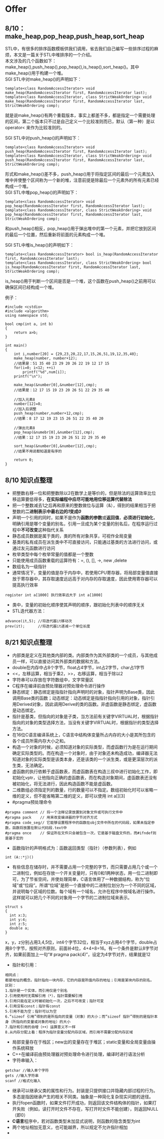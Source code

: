 # Offer
## 8/10：make_heap,pop_heap,push_heap,sort_heap
  STL中，有很多的排序函数模板供我们调用，省去我们自己编写一些排序过程的麻烦，本文是一篇关于STL中堆排序的一个介绍。  
  本文涉及的几个函数如下：make_heap(),push_heap(),pop_heap(),is_heap(),sort_heap()。其中make_heap()用于构建一个堆。  
  SGI STL中对make_heap()的声明如下：  
  ```
  template<class RandomAccessIterator> void make_heap(RandomAccessIterator first, RandomAccessIterator last);    
  template<class RandomAccessIterator, class StrictWeakOrdering> void make_heap(RandomAccessIterator first, RandomAccessIterator last, StrictWeakOrdering comp);
  ```  
  就是说make_heap()有两个重载版本，事实上都差不多，都是指定一个需要处理的区间，第二个版本只不过是自己定义一个比较准则而已，默认（第一种）是以operator<   来作为比较准则的。
    
  SGI STL中对push_heap()的声明如下：  
  ```
  template<class RandomAccessIterator> void push_heap(RandomAccessIterator first, RandomAccessIterator last);  
  template<class RandomAccessIterator, class StrictWeakOrdering> void push_heap(RandomAccessIterator first, RandomAccessIterator last, StrictWeakOrdering comp);   
  ```
  形式和make_heap()差不多，push_heap()用于将指定区间的最后一个元素加入堆中并使整个区间称为一个新的堆，注意前提是除最后一个元素外的所有元素已经构成一个堆。  
  SGI STL中堆pop_heap()的声明如下：
  ```
  template<class RandomAccessIterator> void pop_heap(RandomAccessIterator first, RandomAccessIterator last);
  template<class RandomAccessIterator, class StrictWeakOrdering> void pop_heap(RandomAccessIterator first, RandomAccessIterator last, StrictWeakOrdering comp);
  ```  
  和push_heap()相反，pop_heap()用于弹出堆中的第一个元素，并把它放到区间的最后一个位置，然后重新将前面的元素构成一个堆。  
  
  SGI STL中堆is_heap()的声明如下：  
  ```
  template<class RandomAccessIterator> bool is_heap(RandomAccessIterator first, RandomAccessIterator last);
  template<class RandomAccessIterator, class StrictWeakOrdering> bool is_heap(RandomAccessIterator first, RandomAccessIterator last, StrictWeakOrdering comp);
  ```  
  is_heap()用于判断一个区间是否是一个堆，这个函数在push_heap()之前用可以确保区间已经构成一个堆。  
  
  例子：  
  ```
  #include <cstdio>
  #include <algorithm>
  using namespace std;
  
  bool cmp(int a, int b)
  {
      return a>b;
  }
  
  int main()
  {
      int i,number[20] = {29,23,20,22,17,15,26,51,19,12,35,40};
      make_heap(number, number+12);
      //结果是：51 35 40 23 29 20 26 22 19 12 17 15
      for(i=0; i<12; ++i)
          printf("%d",num[i]);
      printf("\n");
      
      make_heap(&number[0],&number[12],cmp);
      //结果是：12 17 15 19 23 20 26 51 22 29 35 40
      
      //加入元素8
      number[12]=8;
      //加入后调整
      push_heap(number,number+12,cmp);
      //结果：8 17 12 19 23 15 26 51 22 35 40 20
      
      //弹出元素8
      pop_heap(&numebr[0],&number[12],cmp);
      //结果：12 17 15 19 23 20 26 51 22 29 35 40
      
      sort_heap(&number[0],&number[12],cmp);
      //结果不用说都知道是有序的
      
      return 0;
  }
  ```  
  
  ## 8/10 知识点整理  
  - 把整数右移一位和把整数除以2在数学上是等价的，但是除法的运算效率比位移运算要低得多，**在实际编程中应尽可能地用位移运算代替除法**  
  - 把一个整数减去1之后再和原来的整数做位与运算（&），得到的结果相当于把整数的**二进制表示中最右边的*1*变成*0***
  - 声明一个引用的同时，如果不是作为**函数的参数**或**返回值**，**必须进行初始化**，明确引用是哪个变量的别名，引用一旦成为某个变量的别名后，在程序运行过程中**不可改变**这种指代关系
  - 静态成员数据是属于类的，类的所有对象共享，可视作全局变量
  - 基类的私有成员在派生类中不可直接访问，只能通过基类的方法进行访问，或通过友元函数进行访问
  - 枚举类型中每个枚举常量的值都是一个整数
  - 只能使用成员函数重载的运算符有：=, (), [], ->, new ,delete
  - 数组名为一级指针
  - 通常情况下，变量的值是存于内存中，若使用CPU寄存器，将局部变量值直接放于寄存器中，其存取速度远远高于对内存的存取速度，因此使用寄存器可以提高执行效率  
  ```
  register int a[1000] 执行效率远大于 int a[1000]
  ```
  - 类中，变量的初始化顺序使其声明的顺序，跟初始化列表中的顺序无关
  - STL迭代器方法：
  ```
  advance(it,5); //将迭代器it移动次
  prev(it);      //将迭代器it递减一个单位长度
  ```
  
  ## 8/21 知识点整理
  - 内部类是定义在其他类内部的类。内部类作为其外部类的一个成员，与其他成员一样，可以直接访问其外部类的数据和方法。
  - double在内存中占8个字节，float占4字节，int占2字节，char占1字节
  - <<，左移运算，相当于乘2，>>，右移运算，相当于除以2
  - 字符串可以存放在字符数组中，文字常量区
  - C程序在编译前由预处理器对预处理命令进行操作
  - 静态绑定：静态绑定是指指针指向声明时的对象，指针声明为Base类，因此调用Base类的函数；动态绑定：动态绑定是指指针指向引用的对象，指针引用Derived对象，因此调用Derive的类的函数。非虚函数是静态绑定，虚函数是动态绑定。
  - 指针是基类，但指向的对象是子类，当方法前有关键字VIRTUAL时，根据指针指向的对象的类型选择方法，当没有关键字VIRTUAL时，根据指针的类型选择方法。
  - 在16位C语言编译系统上，C语言中结构体变量所占内存的大小是其所包含的各个成员所需内存大小之和。
  - 构造一个对象的时候，必须知道对象的实际类型，而虚函数行为是在运行期间确定实际类型的。而在构造一个对象时，由于对象还未构造成功，编译器无法知道对象的实际类型是该类本身，还是该类的一个派生类，或是更深层次的派生类，无法确定。
  - 虚函数的执行依赖于虚函数表，而虚函数表在构造三叔中进行初始化工作，即初始化vptr，让他指向正确的虚函数表，而在构造对象期间，虚函数表还没有被初始化，将无法进行，因此构造函数不能是虚函数。
  - 二维数组必须指定列的数量，行的数量可以不指定。数组初始化时可以省略一维的定义，但不能省略第二维的定义，即可以使用 int a[][3]
  - #pragma预处理命令
  ```
  #pragma comment // 将一个注释记录放置到对象文件或可执行文件中
  #pragma pack    // 用来改变编译器的字节对齐方式
  #pragma code_seg// 它能够设置程序中的函数在obj文件中所在的代码段，如果未指定参数，函数将放置在默认代码段.text中
  #pragma once    // 保证所在文件只会被包含一次，它是基于磁盘文件的，而#ifndef则是基于宏的
  ```
  - 函数指针的声明格式为：函数返回类型（指针）（参数列表），例如 
  ```
  int (A::*j)()
  ```
  - 有些信息在储存时，并不需要占用一个完整的字节，而只需要占用几个或一个二进制位，例如在存放一个开关变量时，只有0和1两种状态，用一位二进制即可，为了节省空间，并使处理简单，C语言体用了一种数据结构，称为“位域”或“位段”。所谓“位域”是把一个直接中的二进制位划分为一个不同的区域，并说明每个区域的位数。每个域有一个域名，允许在程序中按域名进行操作。这样就可以把几个不同的对象用一个字节的二进制位域来表示。
  ```
  struct s
  {
    int x:3;
    int y:4;
    int z:5;
    double a;
  }
```
x，y，z分别占用3,4,5位，int4个字节32位，相当于xyz占用4个字节，double占用8个字节，按照对齐原则，前面补4位，4+4+8=16。有一个条件是默认8字节对齐，如果前面加上一句“# pragma pack(4)”，设定为4字节对齐，结果就是12
- 指针和引用：
```
相同点：
都是地址的概念。指针指向一块内存，它的内容是所值内存的地址；引用是某块内存的别名。
区别：
1.指针是一个实体，而引用仅是个别名
2.引用使用时无需解引用（*），指针需要解引用
3.引用只能在定义时被初始化一次，之后不可改变；指针可变
4.引用没有const；指针有const
5.引用不能为空；指针可以为空
6.“sizeof 引用”得到的是所指向的变量（对象）的大小；而“sizeof 指针”得到的是指针本身（所指向的变量或对象的地址）的大小
7.指针和引用的自增（++）运算意义不一样
8.从内存分配上看：程序为指针变量分配内存区域，而引用不需要分配内存区域
```
- 局部变量存在于栈区；new出的变量存在于堆区；static变量和全局变量由操作系统释放
- C++在编译前由预处理器对预处理命令进行处理，编译时进行语法分析
- 字符串输入：
```
getchar //输入单个字符
gets //输入字符串
scanf //格式化输入
```
- 继承可以继承父类的属性和行为。封装是只提供接口并隐藏内部过程的行为。多态是指因继承产生的相关不同类。抽象是一种简化复杂现实问题的途径。
- 执行fopen函数时，如果文件打开成功，则返回该文件结构体的指针，如果打开失败（例如，读打开时文件不存在，写打开时文件不能创建），则返回NULL（即0）
- **C语言**程序中，若对函数类型未加显式说明，则函数的隐含类型为int
- 两个地址相加无意义，也可能越界，所以规定不允许指针相加
- 
